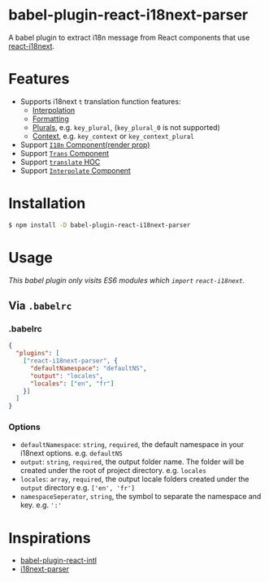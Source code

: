 # babel-plugin-react-i18next-parser
A babel plugin to extract i18n message from React components that use [react-i18next](https://github.com/i18next/react-i18next).

# Features
+ Supports i18next `t` translation function features:
  + [Interpolation](https://www.i18next.com/translation-function/interpolation)
  + [Formatting](https://www.i18next.com/translation-function/formatting)
  + [Plurals](https://www.i18next.com/translation-function/plurals),
    e.g. `key_plural`, (`key_plural_0` is not supported)
  + [Context](https://www.i18next.com/translation-function/context),
    e.g. `key_context` or `key_context_plural`
+ Support [`I18n` Component(render prop)](https://react.i18next.com/components/i18n-render-prop)
+ Support [`Trans` Component](https://react.i18next.com/components/trans-component<Paste>)
+ Support [`translate` HOC](https://react.i18next.com/components/translate-hoc)
+ Support [`Interpolate` Component](https://react.i18next.com/components/interpolate)

# Installation
```sh
$ npm install -D babel-plugin-react-i18next-parser
```

# Usage
*This babel plugin only visits ES6 modules which `import` `react-i18next`.*

## Via `.babelrc`

### .babelrc

```json
{
  "plugins": [
    ["react-i18next-parser", {
      "defaultNamespace": "defaultNS",
      "output": "locales",
      "locales": ["en", "fr"]
    }]
  ]
}
```
### Options
+ `defaultNamespace`: `string`, `required`, the default namespace in your i18next options.
  e.g. `defaultNS`
+ `output`: `string`, `required`, the output folder name. The folder will be created under the root of project directory.
  e.g. `locales`
+ `locales`: `array`, `required`, the output locale folders created under the `output` directory
  e.g. `['en', 'fr']`
+ `namespaceSeperator`, `string`, the symbol to separate the namespace and key.
  e.g. `':'`


# Inspirations
+ [babel-plugin-react-intl](https://github.com/yahoo/babel-plugin-react-intl)
+ [i18next-parser](https://github.com/i18next/i18next-parser)
